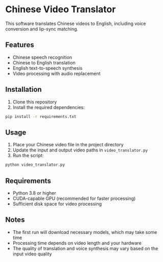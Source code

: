 # Chinese Video Translator

This software translates Chinese videos to English, including voice conversion and lip-sync matching.

## Features

- Chinese speech recognition
- Chinese to English translation
- English text-to-speech synthesis
- Video processing with audio replacement

## Installation

1. Clone this repository
2. Install the required dependencies:
```bash
pip install -r requirements.txt
```

## Usage

1. Place your Chinese video file in the project directory
2. Update the input and output video paths in `video_translator.py`
3. Run the script:
```bash
python video_translator.py
```

## Requirements

- Python 3.8 or higher
- CUDA-capable GPU (recommended for faster processing)
- Sufficient disk space for video processing

## Notes

- The first run will download necessary models, which may take some time
- Processing time depends on video length and your hardware
- The quality of translation and voice synthesis may vary based on the input video quality 